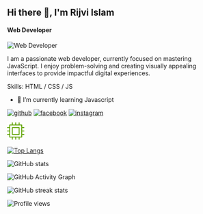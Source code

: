 ## Hi there 👋, I'm Rijvi Islam
#### Web Developer
![Web Developer](https://avatars.githubusercontent.com/u/105148738?v=4)

I am a passionate web developer, currently focused on mastering JavaScript. I enjoy problem-solving and creating visually appealing interfaces to provide impactful digital experiences.

Skills: HTML / CSS / JS

- 🌱 I’m currently learning Javascript 


[<img src='https://cdn.jsdelivr.net/npm/simple-icons@3.0.1/icons/github.svg' alt='github' height='40'>](https://github.com/rijviislam)  [<img src='https://cdn.jsdelivr.net/npm/simple-icons@3.0.1/icons/facebook.svg' alt='facebook' height='40'>](https://www.facebook.com/rijviislam.15)  [<img src='https://cdn.jsdelivr.net/npm/simple-icons@3.0.1/icons/instagram.svg' alt='instagram' height='40'>](https://www.instagram.com/rijvi__islam/)  

<a href='https://docs.github.com/en/developers'><img src='https://raw.githubusercontent.com/acervenky/animated-github-badges/master/assets/devbadge.gif' width='40' height='40'></a> 

[![Top Langs](https://github-readme-stats.vercel.app/api/top-langs/?username=rijviislam)](https://github.com/anuraghazra/github-readme-stats)

![GitHub stats](https://github-readme-stats.vercel.app/api?username=rijviislam&show_icons=true&count_private=true)  

![GitHub Activity Graph](https://activity-graph.herokuapp.com/graph?username=rijviislam)  

![GitHub streak stats](https://streak-stats.demolab.com/?user=rijviislam)  

![Profile views](https://gpvc.arturio.dev/rijviislam)  
